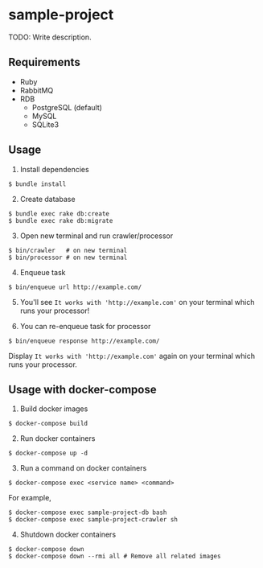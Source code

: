 # sample-project

TODO: Write description.

## Requirements

- Ruby
- RabbitMQ
- RDB
  - PostgreSQL (default)
  - MySQL
  - SQLite3

## Usage

1. Install dependencies

```
$ bundle install
```

2. Create database

```
$ bundle exec rake db:create
$ bundle exec rake db:migrate
```

3. Open new terminal and run crawler/processor

```
$ bin/crawler   # on new terminal
$ bin/processor # on new terminal
```

4. Enqueue task

```
$ bin/enqueue url http://example.com/
```

5. You'll see `It works with 'http://example.com'` on your terminal which runs your processor!

6. You can re-enqueue task for processor

```
$ bin/enqueue response http://example.com/
```

Display `It works with 'http://example.com'` again on your terminal which runs your processor.

## Usage with docker-compose

1. Build docker images

```
$ docker-compose build
```

2. Run docker containers

```
$ docker-compose up -d
```

3. Run a command on docker containers

```
$ docker-compose exec <service name> <command>
```

For example,

```
$ docker-compose exec sample-project-db bash
$ docker-compose exec sample-project-crawler sh
```

4. Shutdown docker containers

```
$ docker-compose down
$ docker-compose down --rmi all # Remove all related images
```
